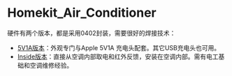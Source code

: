 # Homekit_Air_Conditioner
硬件有两个版本，都是采用0402封装，需要很好的焊接技术：

* [5V1A版本](/hardware/AC_IR_Homekit_5V1A_3.0_0402)：外观专门与Apple 5V1A 充电头配套。其它USB充电头也可用。
* [Inside版本](/hardware/AC_IR_Homekit_Inside_3.0_0402)：直接从空调内部取电和红外反馈，安装在空调内部。需有电工基础和空调维修经验。

